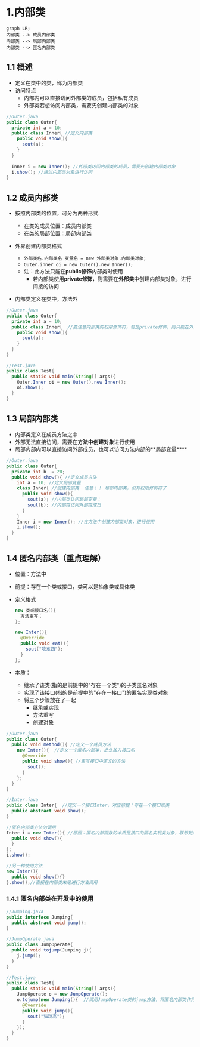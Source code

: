 # 1.内部类

```mermaid
graph LR;
内部类 --> 成员内部类
内部类 --> 局部内部类
内部类 --> 匿名内部类
```



## 1.1 概述

- 定义在类中的类，称为内部类
- 访问特点
  - 内部内可以直接访问外部类的成员，包括私有成员
  - 外部类若想访问内部类，需要先创建内部类的对象

```java
//Outer.java
public class Outer{
  private int a = 10;
  public class Inner{ //定义内部类
    public void show(){
      sout(a);
    }
  }
  
  Inner i = new Inner(); //外部类访问内部类的成员，需要先创建内部类对象
  i.show(); //通过内部类对象进行访问
}
```

## 1.2 成员内部类

- 按照内部类的位置，可分为两种形式
  - 在类的成员位置：成员内部类
  - 在类的局部位置：局部内部类

- 外界创建内部类格式
  - `外部类名.内部类名 变量名 = new 外部类对象.内部类对象;`
  - `Outer.inner oi = new Outer().new Inner();`
  - 注：此方法只能在**public修饰**内部类时使用
    - 若内部类使用**private修饰**，则需要在**外部类**中创建内部类对象，进行间接的访问

- 内部类定义在类中，方法外

```java
//Outer.java
public class Outer{
  private int a = 10;
  public class Inner{  //要注意内部类的权限修饰符，若是private修饰，则只能在外部类中创建内部类对象，再进行使用
    public void show(){
      sout(a);
    }
  }
}

//Test.java
public class Test{
  public static void main(String[] args){
    Outer.Inner oi = new Outer().new Inner();
    oi.show();
  }
}
```

## 1.3 局部内部类

- 内部类定义在成员方法之中
- 外部无法直接访问，需要在**方法中创建对象**进行使用
- 局部内部内可以直接访问外部成员，也可以访问方法内部的**局部变量****

```java
//Outer.java
public class Outer{
  private int b  = 20;
  public void show(){ //定义成员方法
    int a = 10; //定义局部变量 
    class Inner{ //创建内部类  注意！！ 局部内部类，没有权限修饰符了
      public void show(){
        sout(a); //内部类访问局部变量；
        sout(b); //内部类访问外部类成员
      }
    }
    Inner i = new Inner(); //在方法中创建内部类对象，进行使用
    i.show(); 
  }
}
```

## 1.4 匿名内部类（重点理解）

- 位置：方法中

- 前提：存在一个类或接口，类可以是抽象类或具体类

- 定义格式

  ```java
  new 类或接口名(){
    方法重写；
  };
  
  new Inter(){
    @Override
    public void eat(){
      sout("吃东西");
    }
  };
  ```

  

- 本质：

  - 继承了该类(指的是前提中的"存在一个类")的子类匿名对象
  - 实现了该接口(指的是前提中的"存在一接口")的匿名实现类对象
  - 将三个步骤放在了一起
    - 继承或实现
    - 方法重写
    - 创建对象

```java
//Outer.java
public class Outer{  
  public void method(){ //定义一个成员方法
    new Inter(){  //定义一个匿名内部类，此处放入接口名
      @Override
      public void show(){ //重写接口中定义的方法
        sout();
      }
    };
  }
}

//Inter.java
public class Inter{  //定义一个接口Inter，对应前提：存在一个接口或类
  public abstract void show();
}
```

```java
//匿名内部类方法的调用
Inter i = new Inter(){ //原因：匿名内部函数的本质是接口的匿名实现类对象，联想到接口多态：接口的引用指向实现类的对象，所以此处的new Inter（）可看做是实现类的对象，在前方加上对于接口的引用，即可完成接口多态；可通过接口对象进行匿名内部类方法的使用
  public void show(){
  }
};
i.show();

//另一种使用方法
new Inter(){
  public void show(){}
}.show();//直接在内部类末尾进行方法调用
```

### 1.4.1 匿名内部类在开发中的使用

```java
//Jumping.java
public interface Jumping{
  public abstract void jump();
}

//JumpOperate.java
public class JumpOperate{
  public void tojump(Jumping j){
    j.jump();
  }
}

//Test.java
public class Test{
  public static void main(String[] args){
    JumpOperate o = new JumpOperate();
    o.tojump(new Jumping(){  //调用JumpOperate类的jump方法，将匿名内部类作为参数传入；因为匿名内部类本质上是实现类的对象，所以传入到方法之后，参数相当于：Jumping j = new Jumping();且接口作为形参，需要传入其实现类对象，所以此处可以这么写；
      @Override
      public void jump(){
        sout("猫跳高");
      }
    });
  }
}
```

